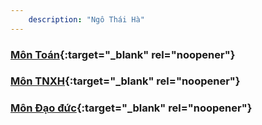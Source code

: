 ```yaml
---
    description: "Ngô Thái Hà"
---
```



### [Môn Toán](https://ul.lilw.dev/hab9){:target="_blank" rel="noopener"}

### [Môn TNXH](https://ul.lilw.dev/hab10){:target="_blank" rel="noopener"}

### [Môn Đạo đức](https://ul.lilw.dev/hatc){:target="_blank" rel="noopener"}
